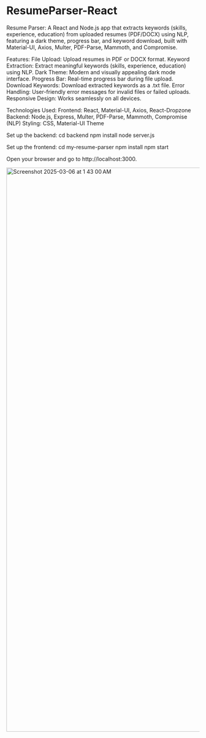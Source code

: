 # ResumeParser-React
Resume Parser: A React and Node.js app that extracts keywords (skills, experience, education) from uploaded resumes (PDF/DOCX) using NLP, featuring a dark theme, progress bar, and keyword download, built with Material-UI, Axios, Multer, PDF-Parse, Mammoth, and Compromise.


Features:
File Upload: Upload resumes in PDF or DOCX format.
Keyword Extraction: Extract meaningful keywords (skills, experience, education) using NLP.
Dark Theme: Modern and visually appealing dark mode interface.
Progress Bar: Real-time progress bar during file upload.
Download Keywords: Download extracted keywords as a .txt file.
Error Handling: User-friendly error messages for invalid files or failed uploads.
Responsive Design: Works seamlessly on all devices.


Technologies Used:
Frontend: React, Material-UI, Axios, React-Dropzone
Backend: Node.js, Express, Multer, PDF-Parse, Mammoth, Compromise (NLP)
Styling: CSS, Material-UI Theme

Set up the backend:
cd backend
npm install
node server.js

Set up the frontend:
cd my-resume-parser
npm install
npm start


Open your browser and go to http://localhost:3000.

<img width="1470" alt="Screenshot 2025-03-06 at 1 43 00 AM" src="https://github.com/user-attachments/assets/870856ea-b1db-479b-a52d-26485d43ea45" />





